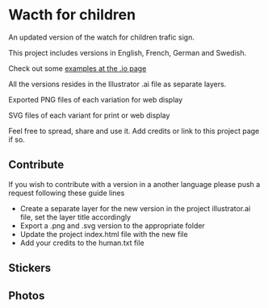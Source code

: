 Wacth for children
=========================

An updated version of the watch for children trafic sign. 

This project includes versions in English, French, German and Swedish. 

Check out some <a href="http://imanimalxi.github.io/watch-for-children">examples at the .io page</a>

All the versions resides in the Illustrator .ai file as separate layers. 

Exported PNG files of each variation for web display

SVG files of each variant for print or web display

Feel free to spread, share and use it. Add credits or link to this project page if so.

Contribute
----------- 

If you wish to contribute with a version in a another language please push a request following these guide lines

* Create a separate layer for the new version in the project illustrator.ai file, set the layer title accordingly
* Export a .png and .svg version to the appropriate folder
* Update the project index.html file with the new file 
* Add your credits to the human.txt file

Stickers
----------

Photos
-----------